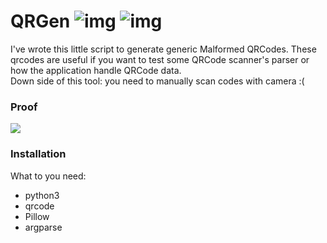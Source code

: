 # QRGen ![img](https://img.shields.io/badge/version-v0.1-orange.svg?style=for-the-badge) ![img](https://img.shields.io/badge/python-v3.6+-green.svg?style=for-the-badge)

I've wrote this little script to generate generic Malformed QRCodes.
These qrcodes are useful if you want to test some QRCode scanner's parser or how the application handle QRCode data.<br>
Down side of this tool: you need to manually scan codes with camera :(

### Proof
![](demo.gif)

### Installation
What to you need:
- python3
- qrcode
- Pillow
- argparse

